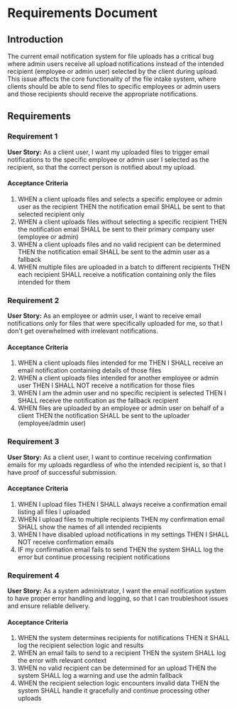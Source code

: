 # Requirements Document

## Introduction

The current email notification system for file uploads has a critical bug where admin users receive all upload notifications instead of the intended recipient (employee or admin user) selected by the client during upload. This issue affects the core functionality of the file intake system, where clients should be able to send files to specific employees or admin users and those recipients should receive the appropriate notifications.

## Requirements

### Requirement 1

**User Story:** As a client user, I want my uploaded files to trigger email notifications to the specific employee or admin user I selected as the recipient, so that the correct person is notified about my upload.

#### Acceptance Criteria

1. WHEN a client uploads files and selects a specific employee or admin user as the recipient THEN the notification email SHALL be sent to that selected recipient only
2. WHEN a client uploads files without selecting a specific recipient THEN the notification email SHALL be sent to their primary company user (employee or admin)
3. WHEN a client uploads files and no valid recipient can be determined THEN the notification email SHALL be sent to the admin user as a fallback
4. WHEN multiple files are uploaded in a batch to different recipients THEN each recipient SHALL receive a notification containing only the files intended for them

### Requirement 2

**User Story:** As an employee or admin user, I want to receive email notifications only for files that were specifically uploaded for me, so that I don't get overwhelmed with irrelevant notifications.

#### Acceptance Criteria

1. WHEN a client uploads files intended for me THEN I SHALL receive an email notification containing details of those files
2. WHEN a client uploads files intended for another employee or admin user THEN I SHALL NOT receive a notification for those files
3. WHEN I am the admin user and no specific recipient is selected THEN I SHALL receive the notification as the fallback recipient
4. WHEN files are uploaded by an employee or admin user on behalf of a client THEN the notification SHALL be sent to the uploader (employee/admin user)

### Requirement 3

**User Story:** As a client user, I want to continue receiving confirmation emails for my uploads regardless of who the intended recipient is, so that I have proof of successful submission.

#### Acceptance Criteria

1. WHEN I upload files THEN I SHALL always receive a confirmation email listing all files I uploaded
2. WHEN I upload files to multiple recipients THEN my confirmation email SHALL show the names of all intended recipients
3. WHEN I have disabled upload notifications in my settings THEN I SHALL NOT receive confirmation emails
4. IF my confirmation email fails to send THEN the system SHALL log the error but continue processing recipient notifications

### Requirement 4

**User Story:** As a system administrator, I want the email notification system to have proper error handling and logging, so that I can troubleshoot issues and ensure reliable delivery.

#### Acceptance Criteria

1. WHEN the system determines recipients for notifications THEN it SHALL log the recipient selection logic and results
2. WHEN an email fails to send to a recipient THEN the system SHALL log the error with relevant context
3. WHEN no valid recipient can be determined for an upload THEN the system SHALL log a warning and use the admin fallback
4. WHEN the recipient selection logic encounters invalid data THEN the system SHALL handle it gracefully and continue processing other uploads